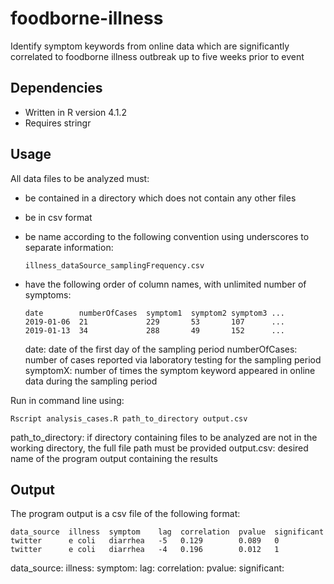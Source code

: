 # foodborne-illness
Identify symptom keywords from online data which are significantly correlated to foodborne illness outbreak up to five weeks prior to event

## Dependencies
- Written in R version 4.1.2
- Requires stringr

## Usage
All data files to be analyzed must:
- be contained in a directory which does not contain any other files
- be in csv format
- be name according to the following convention using underscores to separate information:

  `illness_dataSource_samplingFrequency.csv`
  
- have the following order of column names, with unlimited number of symptoms:

  ```
  date        numberOfCases  symptom1  symptom2 symptom3 ...
  2019-01-06  21             229       53       107      ...
  2019-01-13  34             288       49       152      ...
  ```

  date: date of the first day of the sampling period
  numberOfCases: number of cases reported via laboratory testing for the sampling period
  symptomX: number of times the symptom keyword appeared in online data during the sampling period


Run in command line using:

`Rscript analysis_cases.R path_to_directory output.csv`

path_to_directory: if directory containing files to be analyzed are not in the working directory, the full file path must be provided
output.csv: desired name of the program output containing the results

## Output
The program output is a csv file of the following format:

```
data_source  illness  symptom    lag  correlation  pvalue  significant
twitter      e coli   diarrhea   -5   0.129        0.089   0
twitter      e coli   diarrhea   -4   0.196        0.012   1
```
data_source: 
illness: 
symptom:
lag:
correlation:
pvalue:
significant:
